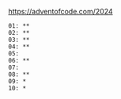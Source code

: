 https://adventofcode.com/2024

```
01: **
02: **
03: **
04: **
05:
06: **
07:
08: **
09: *
10: *
```